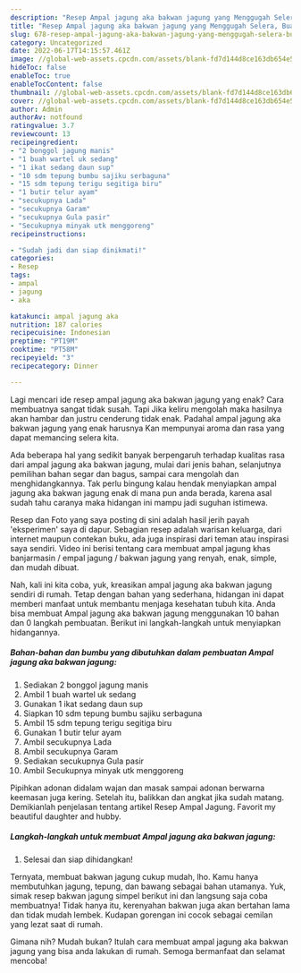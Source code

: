 ```yaml
---
description: "Resep Ampal jagung aka bakwan jagung yang Menggugah Selera, Buat Buka Puasa Enak Banget"
title: "Resep Ampal jagung aka bakwan jagung yang Menggugah Selera, Buat Buka Puasa Enak Banget"
slug: 678-resep-ampal-jagung-aka-bakwan-jagung-yang-menggugah-selera-buat-buka-puasa-enak-banget
category: Uncategorized
date: 2022-06-17T14:15:57.461Z
image: //global-web-assets.cpcdn.com/assets/blank-fd7d144d8ce163db654e5a02c40b08a2775adb7897d16e4062681dc7e1b2800f.png
hideToc: false
enableToc: true
enableTocContent: false
thumbnail: //global-web-assets.cpcdn.com/assets/blank-fd7d144d8ce163db654e5a02c40b08a2775adb7897d16e4062681dc7e1b2800f.png
cover: //global-web-assets.cpcdn.com/assets/blank-fd7d144d8ce163db654e5a02c40b08a2775adb7897d16e4062681dc7e1b2800f.png
author: Admin
authorAv: notfound
ratingvalue: 3.7
reviewcount: 13
recipeingredient:
- "2 bonggol jagung manis"
- "1 buah wartel uk sedang"
- "1 ikat sedang daun sup"
- "10 sdm tepung bumbu sajiku serbaguna"
- "15 sdm tepung terigu segitiga biru"
- "1 butir telur ayam"
- "secukupnya Lada"
- "secukupnya Garam"
- "secukupnya Gula pasir"
- "Secukupnya minyak utk menggoreng"
recipeinstructions:

- "Sudah jadi dan siap dinikmati!"
categories:
- Resep
tags:
- ampal
- jagung
- aka

katakunci: ampal jagung aka 
nutrition: 187 calories
recipecuisine: Indonesian
preptime: "PT19M"
cooktime: "PT58M"
recipeyield: "3"
recipecategory: Dinner

---
```



Lagi mencari ide resep ampal jagung aka bakwan jagung yang enak? Cara membuatnya sangat tidak susah. Tapi Jika keliru mengolah maka hasilnya akan hambar dan justru cenderung tidak enak. Padahal ampal jagung aka bakwan jagung yang enak harusnya Kan mempunyai aroma dan rasa yang dapat memancing selera kita.


Ada beberapa hal yang sedikit banyak berpengaruh terhadap kualitas rasa dari ampal jagung aka bakwan jagung, mulai dari jenis bahan, selanjutnya pemilihan bahan segar dan bagus, sampai cara mengolah dan menghidangkannya. Tak perlu bingung kalau hendak menyiapkan ampal jagung aka bakwan jagung enak di mana pun anda berada, karena asal sudah tahu caranya maka hidangan ini mampu jadi suguhan istimewa.

Resep dan Foto yang saya posting di sini adalah hasil jerih payah &#39;eksperimen&#39; saya di dapur. Sebagian resep adalah warisan keluarga, dari internet maupun contekan buku, ada juga inspirasi dari teman atau inspirasi saya sendiri. Video ini berisi tentang cara membuat ampal jagung khas banjarmasin / empal jagung / bakwan jagung yang renyah, enak, simple, dan mudah dibuat.


Nah, kali ini kita coba, yuk, kreasikan ampal jagung aka bakwan jagung sendiri di rumah. Tetap dengan bahan yang sederhana, hidangan ini dapat memberi manfaat untuk membantu menjaga kesehatan tubuh kita. Anda bisa membuat Ampal jagung aka bakwan jagung menggunakan 10 bahan dan 0 langkah pembuatan. Berikut ini langkah-langkah untuk menyiapkan hidangannya.

<!--inarticleads1-->

##### Bahan-bahan dan bumbu yang dibutuhkan dalam pembuatan Ampal jagung aka bakwan jagung:

1. Sediakan 2 bonggol jagung manis
1. Ambil 1 buah wartel uk sedang
1. Gunakan 1 ikat sedang daun sup
1. Siapkan 10 sdm tepung bumbu sajiku serbaguna
1. Ambil 15 sdm tepung terigu segitiga biru
1. Gunakan 1 butir telur ayam
1. Ambil secukupnya Lada
1. Ambil secukupnya Garam
1. Sediakan secukupnya Gula pasir
1. Ambil Secukupnya minyak utk menggoreng


Pipihkan adonan didalam wajan dan masak sampai adonan berwarna keemasan juga kering. Setelah itu, balikkan dan angkat jika sudah matang. Demikianlah penjelasan tentang artikel Resep Ampal Jagung. Favorit my beautiful daughter and hubby. 

<!--inarticleads2-->

##### Langkah-langkah untuk membuat Ampal jagung aka bakwan jagung:


1. Selesai dan siap dihidangkan!

Ternyata, membuat bakwan jagung cukup mudah, lho. Kamu hanya membutuhkan jagung, tepung, dan bawang sebagai bahan utamanya. Yuk, simak resep bakwan jagung simpel berikut ini dan langsung saja coba membuatnya! Tidak hanya itu, kerenyahan bakwan juga akan bertahan lama dan tidak mudah lembek. Kudapan gorengan ini cocok sebagai cemilan yang lezat saat di rumah. 

Gimana nih? Mudah bukan? Itulah cara membuat ampal jagung aka bakwan jagung yang bisa anda lakukan di rumah. Semoga bermanfaat dan selamat mencoba!
